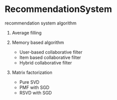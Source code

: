 # RecommendationSystem
recommendation system algorithm

1. Average filling  
2. Memory based algorithm
    - User-based collaborative filter
    - Item based collaborative filter
    - Hybrid collaborative filter  
  
3.  Matrix factorization
    - Pure SVD 
    - PMF with SGD
    - RSVD with SGD